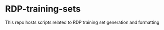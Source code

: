 RDP-training-sets
=================

This repo hosts scripts related to RDP training set generation and formatting
